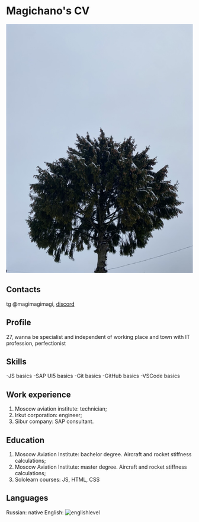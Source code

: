 # Magichano's CV
![palm](https://github.com/magichano/rsschool-cv/raw/gh-pages/palm.jpeg)

## Contacts
tg @magimagimagi, [discord](https://discord.com/channels/@magichano#2313)

## Profile
27, wanna be specialist and independent of working place and town with IT profession, perfectionist

## Skills
-JS basics 
-SAP UI5 basics 
-Git basics
-GitHub basics
-VSCode basics

## Work experience
1. Moscow aviation institute: technician;
2. Irkut corporation: engineer;
3. Sibur company: SAP consultant.

## Education
1. Moscow Aviation Institute: bachelor degree. Aircraft and rocket stiffness calculations;
2. Moscow Aviation Institute: master degree. Aircraft and rocket stiffness calculations;
3. Sololearn courses: JS, HTML, CSS

## Languages
Russian: native
English: ![englishlevel](https://github.com/magichano/rsschool-cv/raw/gh-pages/el.jpeg)




